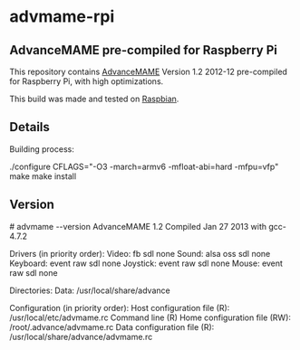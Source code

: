 # advmame-rpi
## AdvanceMAME pre-compiled for Raspberry Pi

This repository contains [AdvanceMAME](http://advancemame.sourceforge.net/index.html) Version 1.2 2012-12 pre-compiled for Raspberry Pi, with high optimizations.

This build was made and tested on [Raspbian](http://www.raspbian.org/).

## Details

Building process:

./configure CFLAGS="-O3 -march=armv6 -mfloat-abi=hard -mfpu=vfp"
make
make install

## Version

\# advmame --version
AdvanceMAME 1.2
Compiled Jan 27 2013 with gcc-4.7.2

Drivers (in priority order):
Video: fb sdl none
Sound: alsa oss sdl none
Keyboard: event raw sdl none
Joystick: event raw sdl none
Mouse: event raw sdl none

Directories:
Data: /usr/local/share/advance

Configuration (in priority order):
Host configuration file (R): /usr/local/etc/advmame.rc
Command line (R)
Home configuration file (RW): /root/.advance/advmame.rc
Data configuration file (R): /usr/local/share/advance/advmame.rc

